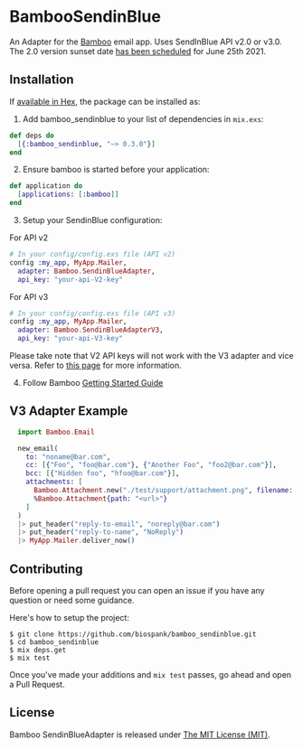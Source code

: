 # BambooSendinBlue

An Adapter for the [Bamboo](https://github.com/thoughtbot/bamboo) email app.
Uses SendInBlue API v2.0 or v3.0. The 2.0 version sunset date [has been scheduled](https://developers.sendinblue.com/docs/migration-guide-for-api-v2-users-1) for June 25th 2021.

## Installation

If [available in Hex](https://hex.pm/docs/publish), the package can be installed as:

1. Add bamboo_sendinblue to your list of dependencies in `mix.exs`:

```elixir
def deps do
  [{:bamboo_sendinblue, "~> 0.3.0"}]
end
```

2. Ensure bamboo is started before your application:

```elixir
def application do
  [applications: [:bamboo]]
end
```

3. Setup your SendinBlue configuration:

For API v2

```elixir
# In your config/config.exs file (API v2)
config :my_app, MyApp.Mailer,
  adapter: Bamboo.SendinBlueAdapter,
  api_key: "your-api-V2-key"
```

For API v3

```elixir
# In your config/config.exs file (API v3)
config :my_app, MyApp.Mailer,
  adapter: Bamboo.SendinBlueAdapterV3,
  api_key: "your-api-V3-key"
```

Please take note that V2 API keys will not work with the V3 adapter and vice versa. Refer to [this page](https://help.sendinblue.com/hc/en-us/articles/209467485-What-s-an-API-key-and-how-can-I-get-mine-) for more information.

4. Follow Bamboo [Getting Started Guide](https://github.com/thoughtbot/bamboo#getting-started)

## V3 Adapter Example

```elixir
  import Bamboo.Email

  new_email(
    to: "noname@bar.com",
    cc: [{"Foo", "foo@bar.com"}, {"Another Foo", "foo2@bar.com"}],
    bcc: [{"Hidden foo", "hfoo@bar.com"}],
    attachments: [
      Bamboo.Attachment.new("./test/support/attachment.png", filename: "attachment1.png"),
      %Bamboo.Attachment{path: "<url>"}
    ]
  )
  |> put_header("reply-to-email", "noreply@bar.com")
  |> put_header("reply-to-name", "NoReply")
  |> MyApp.Mailer.deliver_now()
```

## Contributing

Before opening a pull request you can open an issue if you have any question or need some guidance.

Here's how to setup the project:

```
$ git clone https://github.com/biospank/bamboo_sendinblue.git
$ cd bamboo_sendinblue
$ mix deps.get
$ mix test
```

Once you've made your additions and `mix test` passes, go ahead and open a Pull Request.

## License

Bamboo SendinBlueAdapter is released under [The MIT License (MIT)](https://opensource.org/licenses/MIT).
